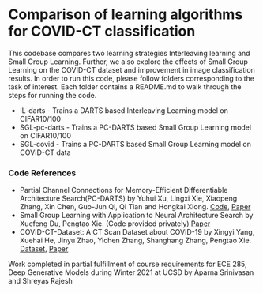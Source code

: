 # Comparison of learning algorithms for COVID-CT classification
This codebase compares two learning strategies Interleaving learning and Small Group Learning. Further, we also explore the effects of Small Group Learning on the COVID-CT dataset and improvement in image classification results.
In order to run this code, please follow folders corresponding to the task of interest. Each folder contains a README.md to walk through the steps for running the code.

* IL-darts - Trains a DARTS based Interleaving Learning model on CIFAR10/100
* SGL-pc-darts - Trains a PC-DARTS based Small Group Learning model on CIFAR10/100
* SGL-covid - Trains a PC-DARTS based Small Group Learning model on COVID-CT data

### Code References
* Partial Channel Connections for Memory-Efficient Differentiable Architecture Search(PC-DARTS) by Yuhui Xu, Lingxi Xie, Xiaopeng Zhang, Xin Chen, Guo-Jun Qi, Qi Tian and Hongkai Xiong. [Code](https://github.com/yuhuixu1993/PC-DARTS), [Paper](https://openreview.net/forum?id=BJlS634tPr)
* Small Group Learning with Application to Neural Architecture Search by Xuefeng Du, Pengtao Xie. (Code provided privately) [Paper](https://arxiv.org/abs/2012.12502)
* COVID-CT-Dataset: A CT Scan Dataset about COVID-19 by Xingyi Yang, Xuehai He, Jinyu Zhao, Yichen Zhang, Shanghang Zhang, Pengtao Xie. [Dataset](https://github.com/UCSD-AI4H/COVID-CT), [Paper](https://arxiv.org/abs/2003.13865)




Work completed in partial fulfillment of course requirements for ECE 285, Deep Generative Models during Winter 2021 at UCSD by Aparna Srinivasan and Shreyas Rajesh
